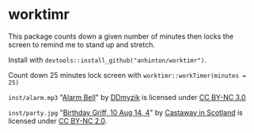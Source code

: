 # worktimr

This package counts down a given number of minutes then locks the screen
to remind me to stand up and stretch.

Install with `devtools::install_github("anhinton/worktimr")`.

Count down 25 minutes lock screen with `worktimr::workTimer(minutes = 25)`

`inst/alarm.mp3`
"[Alarm Bell](https://freesound.org/people/DDmyzik/sounds/460262/)"
by [DDmyzik](https://freesound.org/people/DDmyzik/)
is licensed under
[CC BY-NC 3.0](https://creativecommons.org/licenses/by-nc/3.0/)

`inst/party.jpg`
"[Birthday Griff, 10 Aug 14, 4](https://www.flickr.com/photos/castaway_in_wales/14878360206)"
by [Castaway in Scotland](https://www.flickr.com/photos/castaway_in_wales/)
is licensed under 
[CC BY-NC 2.0](https://creativecommons.org/licenses/by-nc/2.0/).
